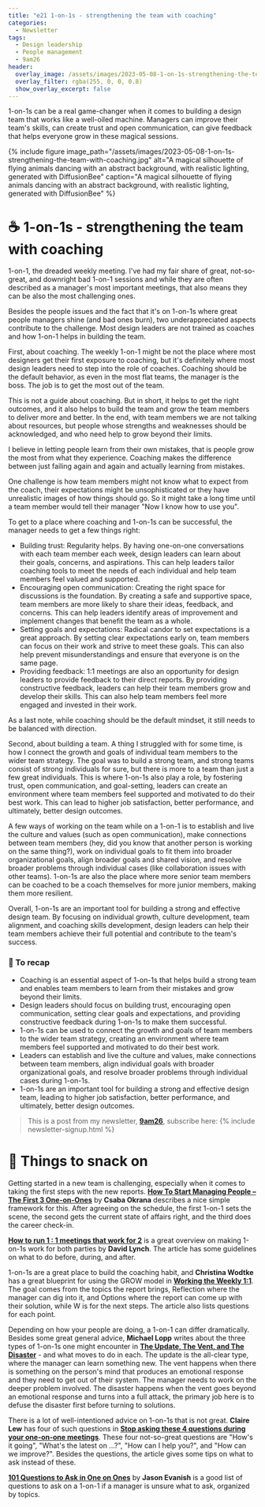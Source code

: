 ```yaml
---
title: "e21 1-on-1s - strengthening the team with coaching"
categories:
  - Newsletter
tags:
  - Design leadership
  - People management
  - 9am26
header:
  overlay_image: /assets/images/2023-05-08-1-on-1s-strengthening-the-team-with-coaching.jpg
  overlay_filter: rgba(255, 0, 0, 0.8)
  show_overlay_excerpt: false
---
```


1-on-1s can be a real game-changer when it comes to building a design team that works like a well-oiled machine. Managers can improve their team's skills, can create trust and open communication, can give feedback that helps everyone grow in these magical sessions.

{% include figure image_path="/assets/images/2023-05-08-1-on-1s-strengthening-the-team-with-coaching.jpg" alt="A magical silhouette of flying animals dancing with an abstract background, with realistic lighting, generated with DiffusionBee" caption="A magical silhouette of flying animals dancing with an abstract background, with realistic lighting, generated with DiffusionBee" %}

# ☕ 1-on-1s - strengthening the team with coaching

1-on-1, the dreaded weekly meeting. I've had my fair share of great, not-so-great, and downright bad 1-on-1 sessions and while they are often described as a manager's most important meetings, that also means they can be also the most challenging ones. 

Besides the people issues and the fact that it's on 1-on-1s where great people managers shine (and bad ones burn), two underappreciated aspects contribute to the challenge. Most design leaders are not trained as coaches and how 1-on-1 helps in building the team.

First, about coaching. The weekly 1-on-1 might be not the place where most designers get their first exposure to coaching, but it's definitely where most design leaders need to step into the role of coaches. Coaching should be the default behavior, as even in the most flat teams, the manager is the boss. The job is to get the most out of the team.

This is not a guide about coaching. But in short, it helps to get the right outcomes, and it also helps to build the team and grow the team members to deliver more and better. In the end, with team members we are not talking about resources, but people whose strengths and weaknesses should be acknowledged, and who need help to grow beyond their limits. 

I believe in letting people learn from their own mistakes, that is people grow the most from what they experience. Coaching makes the difference between just failing again and again and actually learning from mistakes. 

One challenge is how team members might not know what to expect from the coach, their expectations might be unsophisticated or they have unrealistic images of how things should go. So it might take a long time until a team member would tell their manager "Now I know how to use you".

To get to a place where coaching and 1-on-1s can be successful, the manager needs to get a few things right:
- Building trust: Regularity helps. By having one-on-one conversations with each team member each week, design leaders can learn about their goals, concerns, and aspirations. This can help leaders tailor coaching tools to meet the needs of each individual and help team members feel valued and supported.
- Encouraging open communication: Creating the right space for discussions is the foundation. By creating a safe and supportive space, team members are more likely to share their ideas, feedback, and concerns. This can help leaders identify areas of improvement and implement changes that benefit the team as a whole.
- Setting goals and expectations: Radical candor to set expectations is a great approach. By setting clear expectations early on, team members can focus on their work and strive to meet these goals. This can also help prevent misunderstandings and ensure that everyone is on the same page.
- Providing feedback: 1:1 meetings are also an opportunity for design leaders to provide feedback to their direct reports. By providing constructive feedback, leaders can help their team members grow and develop their skills. This can also help team members feel more engaged and invested in their work.

As a last note, while coaching should be the default mindset, it still needs to be balanced with direction.
    
Second, about building a team. A thing I struggled with for some time, is how I connect the growth and goals of individual team members to the wider team strategy. The goal was to build a strong team, and strong teams consist of strong individuals for sure, but there is more to a team than just a few great individuals. This is where 1-on-1s also play a role, by fostering trust, open communication, and goal-setting, leaders can create an environment where team members feel supported and motivated to do their best work. This can lead to higher job satisfaction, better performance, and ultimately, better design outcomes.

A few ways of working on the team while on a 1-on-1 is to establish and live the culture and values (such as open communication), make connections between team members (hey, did you know that another person is working on the same thing?), work on individual goals to fit them into broader organizational goals, align broader goals and shared vision, and resolve broader problems through individual cases (like collaboration issues with other teams). 1-on-1s are also the place where more senior team members can be coached to be a coach themselves for more junior members, making them more resilient.  

Overall, 1-on-1s are an important tool for building a strong and effective design team. By focusing on individual growth, culture development, team alignment, and coaching skills development, design leaders can help their team members achieve their full potential and contribute to the team's success.

### 🥤 To recap
- Coaching is an essential aspect of 1-on-1s that helps build a strong team and enables team members to learn from their mistakes and grow beyond their limits.
- Design leaders should focus on building trust, encouraging open communication, setting clear goals and expectations, and providing constructive feedback during 1-on-1s to make them successful.
- 1-on-1s can be used to connect the growth and goals of team members to the wider team strategy, creating an environment where team members feel supported and motivated to do their best work.
- Leaders can establish and live the culture and values, make connections between team members, align individual goals with broader organizational goals, and resolve broader problems through individual cases during 1-on-1s.
- 1-on-1s are an important tool for building a strong and effective design team, leading to higher job satisfaction, better performance, and ultimately, better design outcomes.

> This is a post from my newsletter, **[9am26](https://polgarp.com/categories/newsletter/)**, subscribe here:
> {% include newsletter-signup.html %}

# 🍪 Things to snack on

Getting started in a new team is challenging, especially when it comes to taking the first steps with the new reports. [**How To Start Managing People – The First 3 One-on-Ones**](https://leadership.garden/your-first-few-one-on-ones/) by **Csaba Okrana** describes a nice simple framework for this. After agreeing on the schedule, the first 1-on-1 sets the scene, the second gets the current state of affairs right, and the third does the career check-in. 

[**How to run 1 : 1 meetings that work for 2**](https://blog.intercom.com/high-impact-one-to-one-meetings/) is a great overview on making 1-on-1s work for both parties by **David Lynch**. The article has some guidelines on what to do before, during, and after.

1-on-1s are a great place to build the coaching habit, and **Christina Wodtke** has a great blueprint for using the GROW model in [**Working the Weekly 1:1**](http://eleganthack.com/working-the-weekly-11/). The goal comes from the topics the report brings, Reflection where the manager can dig into it, and Options where the report can come up with their solution, while W is for the next steps. The article also lists questions for each point.

Depending on how your people are doing, a 1-on-1 can differ dramatically. Besides some great general advice, **Michael Lopp** writes about the three types of 1-on-1s one might encounter in [**The Update, The Vent, and The Disaster**](http://randsinrepose.com/archives/the-update-the-vent-and-the-disaster/) - and what moves to do in each. The update is the all-clear type, where the manager can learn something new. The vent happens when there is something on the person's mind that produces an emotional response and they need to get out of their system. The manager needs to work on the deeper problem involved. The disaster happens when the vent goes beyond an emotional response and turns into a full attack, the primary job here is to defuse the disaster first before turning to solutions.

There is a lot of well-intentioned advice on 1-on-1s that is not great. **Claire Lew** has four of such questions in [**Stop asking these 4 questions during your one-on-one meetings**](https://knowyourcompany.com/learn/guides/8-how-to-have-effective-one-on-one-meetings/2-four-questions-not-to-ask-during-one-on-one-meeting/). These four not-so-great questions are "How's it going", "What's the latest on ...?", "How can I help you?", and "How can we improve?". Besides the questions, the article gives some tips on what to ask instead of these.

[**101 Questions to Ask in One on Ones**](https://jasonevanish.com/2014/05/29/101-questions-to-ask-in-1-on-1s/) by **Jason Evanish** is a good list of questions to ask on a 1-on-1 if a manager is unsure what to ask, organized by topics.